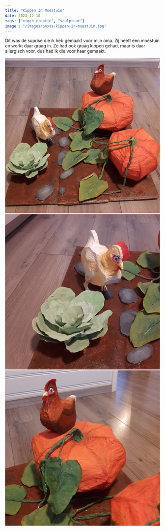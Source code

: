 ```yaml
---
title: "Kippen In Moestuin"
date: 2023-12-10
tags: ["eigen creatie", "sculptuur"]
image : "/images/posts/kippen-in-moestuin.jpg"
---
```


Dit was de suprise die ik heb gemaakt voor mijn oma. Zij heeft een moestuin en werkt daar graag in. Ze had ook graag kippen gehad, maar is daar allergisch voor, dus had ik die voor haar gemaakt.

![Ander Aanzicht](kippen-in-moestuin-zijaanzicht.jpg)
![Close-Up Wittachtige Kip](inzooming-witte-kip.jpg)
![Close-Up Bruine Kip](inzooming-bruine-kip.jpg)